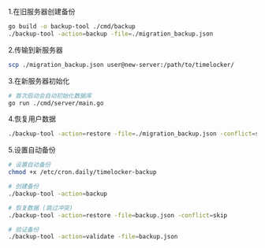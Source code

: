 1.在旧服务器创建备份

```bash
go build -o backup-tool ./cmd/backup
./backup-tool -action=backup -file=./migration_backup.json
```

2.传输到新服务器

```bash
scp ./migration_backup.json user@new-server:/path/to/timelocker/
```

3.在新服务器初始化

```bash
# 首次启动会自动初始化数据库
go run ./cmd/server/main.go
```

4.恢复用户数据

```bash
./backup-tool -action=restore -file=./migration_backup.json -conflict=skip
```

5.设置自动备份

```bash
# 设置自动备份
chmod +x /etc/cron.daily/timelocker-backup
```



```bash
# 创建备份
./backup-tool -action=backup

# 恢复数据 (跳过冲突)
./backup-tool -action=restore -file=backup.json -conflict=skip

# 验证备份
./backup-tool -action=validate -file=backup.json
```

